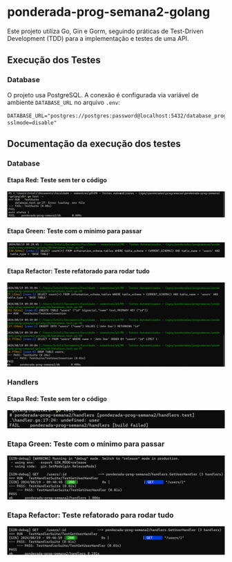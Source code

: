 # ponderada-prog-semana2-golang

Este projeto utiliza Go, Gin e Gorm, seguindo práticas de Test-Driven Development (TDD) para a implementação e testes de uma API.

## Execução dos Testes

### Database

O projeto usa PostgreSQL. A conexão é configurada via variável de ambiente `DATABASE_URL` no arquivo `.env`:
	
```env
DATABASE_URL="postgres://postgres:password@localhost:5432/database_prog_semana2?sslmode=disable"
```

## Documentação da execução dos testes 

### Database

#### Etapa Red: Teste sem ter o código 
![alt text](image.png)

#### Etapa Green: Teste com o mínimo para passar

![alt text](image-1.png)

#### Etapa Refactor: Teste refatorado para rodar tudo

![alt text](image-2.png)

### Handlers 

#### Etapa Red: Teste sem ter o código 

![alt text](image-5.png)

### Etapa Green: Teste com o mínimo para passar

![alt text](image-3.png)


### Etapa Refactor: Teste refatorado para rodar tudo

![alt text](image-4.png)


